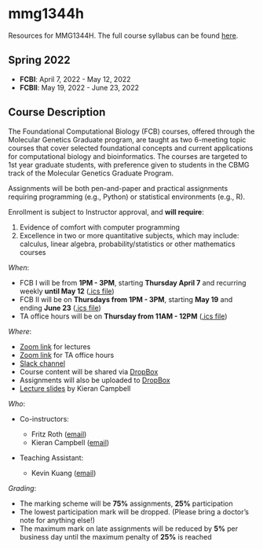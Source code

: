 # mmg1344h

Resources for MMG1344H. The full course syllabus can be found [here](https://docs.google.com/document/d/18jFdHu8cv6SIw0epMO0x7eE4oR2L4yEj_ftv3r8dZVQ/edit#).

## Spring 2022

* **FCBI**: April 7, 2022 - May 12, 2022
* **FCBII**: May 19, 2022 - June 23, 2022

## Course Description

The Foundational Computational Biology (FCB) courses, offered through the Molecular Genetics Graduate program, are taught as two 6-meeting topic courses that cover selected foundational concepts and current applications for computational biology and bioinformatics.  The courses are targeted to 1st year graduate students, with preference given to students in the CBMG track of the Molecular Genetics Graduate Program.

Assignments will be both pen-and-paper and practical assignments requiring programming (e.g., Python) or statistical environments (e.g., R).

Enrollment is subject to Instructor approval, and **will require**:

1) Evidence of comfort with computer programming
2) Excellence in two or more quantitative subjects, which may include: calculus, linear algebra, probability/statistics or other mathematics courses

*When*:

* FCB I will be from **1PM - 3PM**, starting **Thursday April 7** and recurring weekly **until May 12** ([.ics file](./ics/MMG1344H_FCBI_Lecture.ics.zip))
* FCB II will be on **Thursdays from 1PM - 3PM**, starting **May 19** and ending **June 23** ([.ics file](./ics/MMG1344H_FCBII_Lecture.ics.zip))
* TA office hours will be on **Thursday from 11AM - 12PM** ([.ics file](./ics/MMG1344H_TA_Office_Hours.ics.zip))

*Where*:

* [Zoom link](https://utoronto.zoom.us/j/6808789917) for lectures
* [Zoom link](https://utoronto.zoom.us/j/6808789917) for TA office hours
* [Slack channel](https://fdncompbio2022.slack.com)
* Course content will be shared via [DropBox](https://www.dropbox.com/sh/5dvd87kssquhd5o/AAB0WVxidP1y8LtO4-3r_dNpa?dl=0)
* Assignments will also be uploaded to [DropBox](https://www.dropbox.com/sh/6a0nf03q7hnzgnc/AAD37QodRvV3zCDZzdzUGosja?dl=0)
* [Lecture slides](https://www.camlab.ca/teaching/) by Kieran Campbell

*Who*:

* Co-instructors:
    * Fritz Roth ([email](mailto:fritz.roth@gmail.com)) 
    * Kieran Campbell ([email](mailto:kierancampbell@lunenfeld.ca))

* Teaching Assistant: 
    * Kevin Kuang ([email](mailto:kvn.kuang@gmail.com))

*Grading*:

* The marking scheme will be **75%** assignments, **25%** participation
* The lowest participation mark will be dropped. (Please bring a doctor’s note for anything else!)
* The maximum mark on late assignments will be reduced by **5%** per business day until the maximum penalty of **25%** is reached
